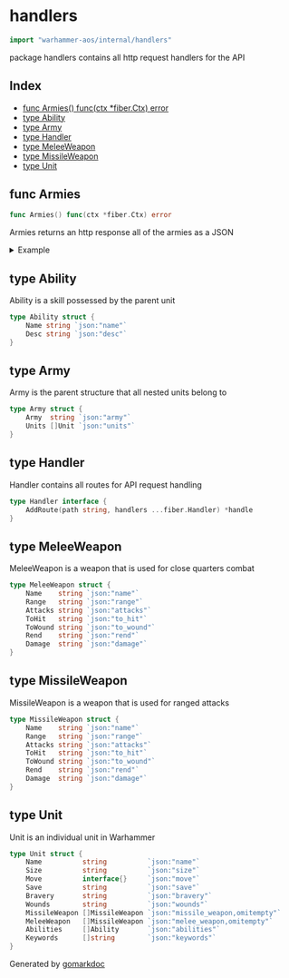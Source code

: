 <!-- Code generated by gomarkdoc. DO NOT EDIT -->

# handlers

```go
import "warhammer-aos/internal/handlers"
```

package handlers contains all http request handlers for the API

## Index

- [func Armies() func(ctx *fiber.Ctx) error](<#func-armies>)
- [type Ability](<#type-ability>)
- [type Army](<#type-army>)
- [type Handler](<#type-handler>)
- [type MeleeWeapon](<#type-meleeweapon>)
- [type MissileWeapon](<#type-missileweapon>)
- [type Unit](<#type-unit>)


## func Armies

```go
func Armies() func(ctx *fiber.Ctx) error
```

Armies returns an http response all of the armies as a JSON

<details><summary>Example</summary>
<p>

Create a new handler and add a function to the route

```go
package main

import (
	"warhammer-aos/internal/handlers"
)

func main() {
	_ = handlers.New().
		AddRoute("*", handlers.Armies()).
		Build()
}
```

</p>
</details>

## type Ability

Ability is a skill possessed by the parent unit

```go
type Ability struct {
    Name string `json:"name"`
    Desc string `json:"desc"`
}
```

## type Army

Army is the parent structure that all nested units belong to

```go
type Army struct {
    Army  string `json:"army"`
    Units []Unit `json:"units"`
}
```

## type Handler

Handler contains all routes for API request handling

```go
type Handler interface {
    AddRoute(path string, handlers ...fiber.Handler) *handle
}
```

## type MeleeWeapon

MeleeWeapon is a weapon that is used for close quarters combat

```go
type MeleeWeapon struct {
    Name    string `json:"name"`
    Range   string `json:"range"`
    Attacks string `json:"attacks"`
    ToHit   string `json:"to_hit"`
    ToWound string `json:"to_wound"`
    Rend    string `json:"rend"`
    Damage  string `json:"damage"`
}
```

## type MissileWeapon

MissileWeapon is a weapon that is used for ranged attacks

```go
type MissileWeapon struct {
    Name    string `json:"name"`
    Range   string `json:"range"`
    Attacks string `json:"attacks"`
    ToHit   string `json:"to_hit"`
    ToWound string `json:"to_wound"`
    Rend    string `json:"rend"`
    Damage  string `json:"damage"`
}
```

## type Unit

Unit is an individual unit in Warhammer

```go
type Unit struct {
    Name          string          `json:"name"`
    Size          string          `json:"size"`
    Move          interface{}     `json:"move"`
    Save          string          `json:"save"`
    Bravery       string          `json:"bravery"`
    Wounds        string          `json:"wounds"`
    MissileWeapon []MissileWeapon `json:"missile_weapon,omitempty"`
    MeleeWeapon   []MissileWeapon `json:"melee_weapon,omitempty"`
    Abilities     []Ability       `json:"abilities"`
    Keywords      []string        `json:"keywords"`
}
```



Generated by [gomarkdoc](<https://github.com/princjef/gomarkdoc>)
